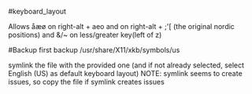 #keyboard_layout

Allows åæø on right-alt + aeo and on right-alt + ;'[ (the original nordic positions)
and &/~ on less/greater key(left of z)

#Backup
first backup /usr/share/X11/xkb/symbols/us

symlink the file with the provided one (and if not already selected, select English (US) as default keyboard layout)
NOTE: symlink seems to create issues, so copy the file if symlink creates issues
